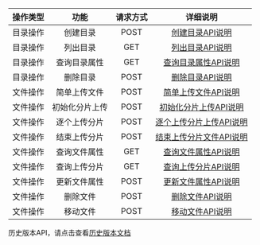 

| 操作类型 |   功能    | 请求方式 |                  详细说明                   |
| :--: | :-----: | :--: | :-------------------------------------: |
| 目录操作 |  创建目录   | POST |     [创建目录API说明](/doc/api/435/6061)      |
| 目录操作 |  列出目录   | GET  |     [列出目录API说明](/doc/api/435/6062)      |
| 目录操作 | 查询目录属性  | GET  |    [查询目录属性API说明](/doc/api/435/6063)     |
| 目录操作 |  删除目录   | POST |     [删除目录API说明](/doc/api/435/6064)      |
| 文件操作 | 简单上传文件  | POST |    [简单上传文件API说明](/doc/api/435/6066)     |
| 文件操作 | 初始化分片上传 | POST |    [初始化分片上传API说明](/doc/api/435/6067)    |
| 文件操作 | 逐个上传分片  | POST |   [逐个上传分片上传API说明](/doc/api/435/6068)    |
| 文件操作 | 结束上传分片  | POST |   [结束上传分片文件API说明](/doc/api/435/6074)    |
| 文件操作 | 查询文件属性  | GET  |    [查询文件属性API说明](/doc/api/435/6069)     |
| 文件操作 | 查询上传分片  | GET  |    [查询上传分片API说明](/doc/api/435/6070)     |
| 文件操作 | 更新文件属性  | POST |    [更新文件属性API说明](/doc/api/435/6072)     |
| 文件操作 |  删除文件   | POST | [删除文件API说明](/document/product/436/6073) |
| 文件操作 |  移动文件   | POST | [移动文件API说明](/document/product/436/6730) |
历史版本API，请点击查看[历史版本文档](/document/product/430/6012)

